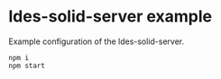 # ldes-solid-server example

Example configuration of the ldes-solid-server.

```
npm i
npm start
```
